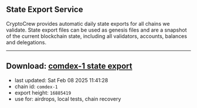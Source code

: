 ## State Export Service
CryptoCrew provides automatic daily state exports for all chains we validate. State export files can be used as genesis files and are a snapshot of the current blockchain state, including all validators, accounts, balances and delegations.

---
**Download: [comdex-1 state export](https://dl-eu2.ccvalidators.com/SERVICE/comdex/comdex-1_export_16885419.json)**
---

- last updated: Sat Feb 08 2025 11:41:28
- chain id: `comdex-1`
- export height: `16885419`
- use for: airdrops, local tests, chain recovery
